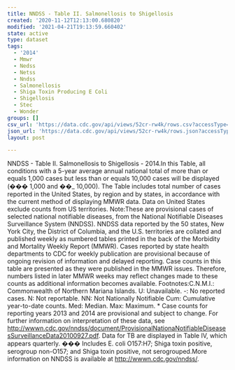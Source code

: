 ```yaml
---
title: NNDSS - Table II. Salmonellosis to Shigellosis
created: '2020-11-12T12:13:00.680820'
modified: '2021-04-21T19:13:59.660402'
state: active
type: dataset
tags:
  - '2014'
  - Mmwr
  - Nedss
  - Netss
  - Nndss
  - Salmonellosis
  - Shiga Toxin Producing E Coli
  - Shigellosis
  - Stec
  - Wonder
groups: []
csv_url: 'https://data.cdc.gov/api/views/52cr-rw4k/rows.csv?accessType=DOWNLOAD'
json_url: 'https://data.cdc.gov/api/views/52cr-rw4k/rows.json?accessType=DOWNLOAD'
layout: post

---
```

NNDSS - Table II. Salmonellosis to Shigellosis - 2014.In this Table, all conditions with a 5-year average annual national total of more than or equals 1,000 cases but less than or equals 10,000 cases will be displayed (��� 1,000 and ��_ 10,000). The Table includes total number of cases reported in the United States, by region and by states, in accordance with the current method of displaying MMWR data.  Data on United States exclude counts from US territories. Note:These are provisional cases of selected national notifiable diseases, from the National Notifiable Diseases Surveillance System (NNDSS). NNDSS data reported by the 50 states, New York City, the District of Columbia, and the U.S. territories are collated and published weekly as numbered tables printed in the back of the Morbidity and Mortality Weekly Report (MMWR). Cases reported by state health departments to CDC for weekly publication are provisional because of ongoing revision of information and delayed reporting. Case counts in this table are presented as they were published in the MMWR issues. Therefore, numbers listed in later MMWR weeks may reflect changes made to these counts as additional information becomes available. Footnotes:C.N.M.I.: Commonwealth of Northern Mariana Islands. U: Unavailable.    -: No reported cases.    N: Not reportable.    NN: Not Nationally Notifiable    Cum: Cumulative year-to-date counts.    Med: Median.    Max: Maximum. * Case counts for reporting years 2013 and 2014 are provisional and subject to change. For further information on interpretation of these data, see http://wwwn.cdc.gov/nndss/document/ProvisionalNationaNotifiableDiseasesSurveillanceData20100927.pdf. Data for TB are displayed in Table IV, which appears quarterly. ��� Includes E. coli O157:H7; Shiga toxin positive, serogroup non-O157; and Shiga toxin positive, not serogrouped.More information on NNDSS is available at http://wwwn.cdc.gov/nndss/.
